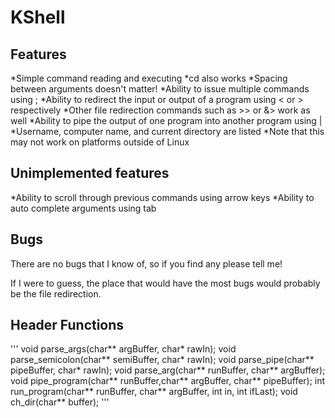 # KShell

## Features

*Simple command reading and executing
	*cd also works
	*Spacing between arguments doesn't matter!
*Ability to issue multiple commands using ;
*Ability to redirect the input or output of a program using < or > respectively
	*Other file redirection commands such as >> or &> work as well
*Ability to pipe the output of one program into another program using |
*Username, computer name, and current directory are listed
	*Note that this may not work on platforms outside of Linux

## Unimplemented features

*Ability to scroll through previous commands using arrow keys
*Ability to auto complete arguments using tab

## Bugs

There are no bugs that I know of, so if you find any please tell me!

If I were to guess, the place that would have the most bugs would probably be the file redirection.

## Header Functions

'''
void parse_args(char** argBuffer, char* rawIn);
void parse_semicolon(char** semiBuffer, char* rawIn);
void parse_pipe(char** pipeBuffer, char* rawIn);
void parse_arg(char** runBuffer, char** argBuffer);
void pipe_program(char** runBuffer,char** argBuffer, char** pipeBuffer);
int run_program(char** runBuffer, char** argBuffer, int in, int ifLast);
void ch_dir(char** buffer);
'''